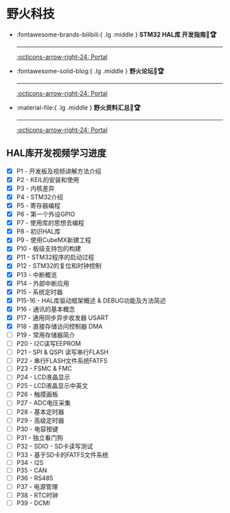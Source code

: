 # 野火科技


<div class="grid cards" markdown>

-   :fontawesome-brands-bilibili:{ .lg .middle } __STM32 HAL库 开发指南🎯🏆__

    ---

    [:octicons-arrow-right-24: <a href="https://space.bilibili.com/356820657/channel/seriesdetail?sid=3544516" target="_blank"> Portal </a>](#)

-   :fontawesome-solid-blog:{ .lg .middle } __野火论坛🎯🏆__

    ---

    [:octicons-arrow-right-24: <a href="https://www.firebbs.cn/forum.php?mod=viewthread&tid=29500&fromuid=1" target="_blank"> Portal </a>](#)

-   :material-file:{ .lg .middle } __野火资料汇总🎯🏆__

    ---

    [:octicons-arrow-right-24: <a href="https://doc.embedfire.com/products/link/zh/latest/index.html" target="_blank"> Portal </a>](#)


</div>

## HAL库开发视频学习进度
- [x] P1 - 开发板及视频讲解方法介绍
- [x] P2 - KEIL的安装和使用
- [x] P3 - 内核差异
- [x] P4 - STM32介绍
- [x] P5 - 寄存器编程
- [x] P6 - 第一个外设GPIO
- [x] P7 - 使用库的思想去编程
- [x] P8 - 初识HAL库
- [x] P9 - 使用CubeMX新建工程
- [x] P10 - 板级支持包的构建
- [x] P11 - STM32程序的启动过程
- [x] P12 - STM32的复位和时钟控制
- [x] P13 - 中断概览
- [x] P14 - 外部中断应用
- [x] P15 - 系统定时器
- [x] P15-16 - HAL库驱动框架概述 & DEBUG功能及方法简述
- [x] P16 - 通讯的基本概念
- [x] P17 - 通用同步异步收发器 USART
- [x] P18 - 直接存储访问控制器 DMA
- [ ] P19 - 常用存储器简介
- [ ] P20 - I2C读写EEPROM
- [ ] P21 - SPI & QSPI 读写串行FLASH
- [ ] P22 - 串行FLASH文件系统FATFS
- [ ] P23 - FSMC & FMC
- [ ] P24 - LCD液晶显示
- [ ] P25 - LCD液晶显示中英文
- [ ] P26 - 触摸画板
- [ ] P27 - ADC电压采集
- [ ] P28 - 基本定时器
- [ ] P29 - 高级定时器
- [ ] P30 - 电容按键
- [ ] P31 - 独立看门狗
- [ ] P32 - SDIO - SD卡读写测试
- [ ] P33 - 基于SD卡的FATFS文件系统
- [ ] P34 - I2S
- [ ] P35 - CAN
- [ ] P36 - RS485
- [ ] P37 - 电源管理
- [ ] P38 - RTC时钟
- [ ] P39 - DCMI
